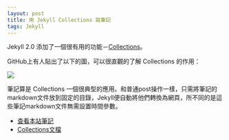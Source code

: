 ```yaml
---
layout: post
title: 用 Jekyll Collections 寫筆記
tags: Jekyll
---
```

Jekyll 2.0 添加了一個很有用的功能－[Collections][collections docs]。

GitHub上有人貼出了以下的圖，可以很直觀的了解 Collections 的作用：

[![](https://cloud.githubusercontent.com/assets/115347/3251941/4136acaa-f1b9-11e3-976b-2c3a22383b04.png)
](https://github.com/jekyll/jekyll/issues/2397)

筆記算是 Collections 一個很典型的應用。和普通post操作一樣，只需將筆記的markdown文件放到固定的目錄，Jekyll便自動將他們轉換為網頁，所不同的是這些筆記markdown文件無需設置時間參數。

* [查看本站筆記](/notes/)
* [Collections文檔][collections docs]

[collections docs]: http://jekyllrb.com/docs/collections/
[notes]:            /notes/
